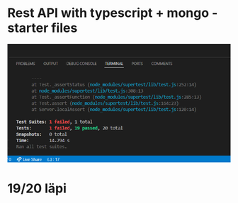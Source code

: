 # Rest API with typescript + mongo - starter files

![Tehtävä: Ohjelmointi - Viikko 2 - Mongoose](/kuvat/testitulos1.png)

# 19/20 läpi
